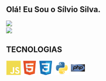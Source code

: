 <div>
  <h2>Olá! Eu Sou o Sílvio Silva.</h2>
</div>


 <img height="180em" src="https://github-readme-stats.vercel.app/api?username=silviooosilva&show_icons=true&theme=dracula&include_all_commits=true&count_private=true"/>
<br>
<img height="150em" src='https://github-readme-stats.vercel.app/api/top-langs/?username=silviooosilva&theme=dracula&layout=compact' />
 
<h2>TECNOLOGIAS</h2>
<div style="display: inline_block">

 <img align="center" alt="Js" height="40" width="40" src="https://raw.githubusercontent.com/devicons/devicon/master/icons/javascript/javascript-plain.svg">
    <img align="center" alt="HTML" height="40" width="40" src="https://raw.githubusercontent.com/devicons/devicon/master/icons/html5/html5-original.svg">

  <img align="center" alt="CSS" height="40" width="40" src="https://raw.githubusercontent.com/devicons/devicon/master/icons/css3/css3-original.svg">

  <img align="center" alt="Python" height="40" width="40" src="https://raw.githubusercontent.com/devicons/devicon/master/icons/python/python-original.svg">
   <img align="center" alt="PHP" height="40" width="40"src="https://github.com/devicons/devicon/blob/master/icons/php/php-original.svg"/>
</div>








